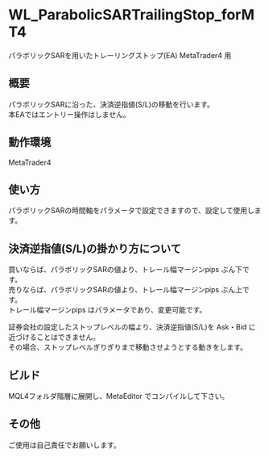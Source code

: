 ﻿# WL_ParabolicSARTrailingStop_forMT4
パラボリックSARを用いたトレーリングストップ(EA) 
MetaTrader4 用

## 概要
パラボリックSARに沿った、決済逆指値(S/L)の移動を行います。  
本EAではエントリー操作はしません。

## 動作環境
MetaTrader4 

## 使い方
パラボリックSARの時間軸をパラメータで設定できますので、設定して使用します。

## 決済逆指値(S/L)の掛かり方について
買いならば、パラボリックSARの値より、トレール幅マージンpips ぶん下です。  
売りならば、パラボリックSARの値より、トレール幅マージンpips ぶん上です。  
トレール幅マージンpips はパラメータであり、変更可能です。  
  
証券会社の設定したストップレベルの幅より、決済逆指値(S/L)を Ask・Bid に近づけることはできません。  
その場合、ストップレベルぎりぎりまで移動させようとする動きをします。


## ビルド
MQL4フォルダ階層に展開し、MetaEditor でコンパイルして下さい。

## その他
ご使用は自己責任でお願いします。
